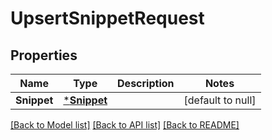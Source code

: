 # UpsertSnippetRequest

## Properties
Name | Type | Description | Notes
------------ | ------------- | ------------- | -------------
**Snippet** | [***Snippet**](Snippet.md) |  | [default to null]

[[Back to Model list]](../README.md#documentation-for-models) [[Back to API list]](../README.md#documentation-for-api-endpoints) [[Back to README]](../README.md)

